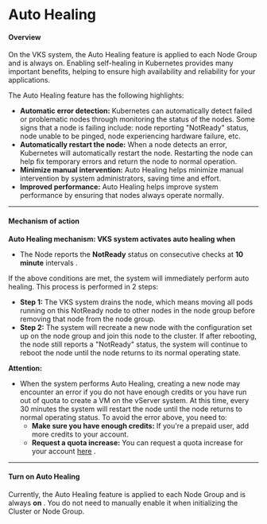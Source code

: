# Auto Healing

#### Overview <a href="#tong-quan" id="tong-quan"></a>

On the VKS system, the Auto Healing feature is applied to each Node Group and is always on. Enabling self-healing in Kubernetes provides many important benefits, helping to ensure high availability and reliability for your applications.

The Auto Healing feature has the following highlights:

* **Automatic error detection:** Kubernetes can automatically detect failed or problematic nodes through monitoring the status of the nodes. Some signs that a node is failing include: node reporting "NotReady" status, node unable to be pinged, node experiencing hardware failure, etc.
* **Automatically restart the node:** When a node detects an error, Kubernetes will automatically restart the node. Restarting the node can help fix temporary errors and return the node to normal operation.
* **Minimize manual intervention:** Auto Healing helps minimize manual intervention by system administrators, saving time and effort.
* **Improved performance:** Auto Healing helps improve system performance by ensuring that nodes always operate normally.

***

#### Mechanism of action <a href="#co-che-hoat-dong" id="co-che-hoat-dong"></a>

**Auto Healing mechanism: VKS system activates auto healing when**

* The Node reports the **NotReady** status on consecutive checks at **10 minute** intervals .

If the above conditions are met, the system will immediately perform auto healing. This process is performed in 2 steps:

* **Step 1:** The VKS system drains the node, which means moving all pods running on this NotReady node to other nodes in the node group before removing that node from the node group.
* **Step 2:** The system will recreate a new node with the configuration set up on the node group and join this node to the cluster. If after rebooting, the node still reports a "NotReady" status, the system will continue to reboot the node until the node returns to its normal operating state.

**Attention:**

* When the system performs Auto Healing, creating a new node may encounter an error if you do not have enough credits or you have run out of quota to create a VM on the vServer system. At this time, every 30 minutes the system will restart the node until the node returns to normal operating status. To avoid the error above, you need to:
  * **Make sure you have enough credits:** If you're a prepaid user, add more credits to your account.
  * **Request a quota increase:** You can request a quota increase for your account [here](https://hcm-3.console.vngcloud.vn/vserver/limit) .

***

#### Turn on Auto Healing <a href="#bat-auto-healing" id="bat-auto-healing"></a>

Currently, the Auto Healing feature is applied to each Node Group and is always **on** . You do not need to manually enable it when initializing the Cluster or Node Group.
